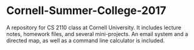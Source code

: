 # Cornell-Summer-College-2017
A repository for CS 2110 class at Cornell University. It includes lecture notes, homework files, and several mini-projects. An email system and a directed map, as well as a command line calculator is included.
